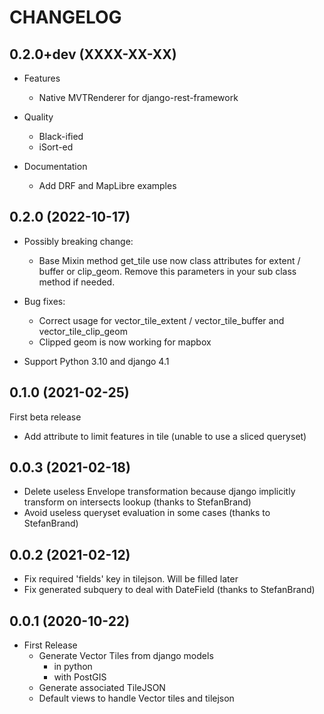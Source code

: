 CHANGELOG
=========

0.2.0+dev   (XXXX-XX-XX)
------------------------

* Features

  * Native MVTRenderer for django-rest-framework

* Quality

  * Black-ified
  * iSort-ed

* Documentation

  * Add DRF and MapLibre examples


0.2.0       (2022-10-17)
------------------------

* Possibly breaking change:
  * Base Mixin method get_tile use now class attributes for extent / buffer or clip_geom. Remove this parameters in your sub class method if needed.

* Bug fixes:
  * Correct usage for vector_tile_extent / vector_tile_buffer and vector_tile_clip_geom
  * Clipped geom is now working for mapbox

* Support Python 3.10 and django 4.1
  

0.1.0       (2021-02-25)
------------------------

First beta release

* Add attribute to limit features in tile (unable to use a sliced queryset)


0.0.3       (2021-02-18)
------------------------

* Delete useless Envelope transformation because django implicitly transform on intersects lookup (thanks to StefanBrand)
* Avoid useless queryset evaluation in some cases (thanks to StefanBrand)


0.0.2       (2021-02-12)
------------------------

* Fix required 'fields' key in tilejson. Will be filled later
* Fix generated subquery to deal with DateField (thanks to StefanBrand)


0.0.1       (2020-10-22)
------------------------

* First Release
  * Generate Vector Tiles from django models
      * in python
      * with PostGIS
  * Generate associated TileJSON
  * Default views to handle Vector tiles and tilejson
 
